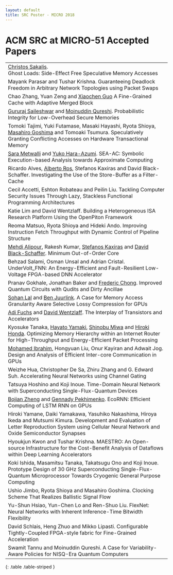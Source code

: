 ```yaml
---
layout: default
title: SRC Poster - MICRO 2018
---
```


# ACM SRC at MICRO-51 Accepted Papers

|                                                        |  
| ----------------------------------------------------- | 
| <a href="https://katalog.uu.se/profile/?id=N15-914">Christos Sakalis</a>.<br>Ghost Loads: Side-Effect Free Speculative Memory Accesses |
|Mayank Parasar and Tushar Krishna. Guaranteeing Deadlock Freedom in Arbitrary Network Topologies using Packet Swaps|
|Chao Zhang, Yuan Zeng and <a href="https://www.lehigh.edu/~xig515/Home.html">Xiaochen Guo</a> A Fine-Grained Cache with Adaptive Merged Block|
|<a href="https://sites.google.com/site/gururajshome/home">Gururaj Saileshwar</a> and <a href="http://moin.ece.gatech.edu/">Moinuddin Qureshi</a>. Probabilistic Integrity for Low-Overhead Secure Memories |
| Tomoki Tajimi, Yuki Futamase, Masaki Hayashi, Ryota Shioya, <a href="http://researchmap.jp/goshima/">Masahiro Goshima</a> and Tomoaki Tsumura. Speculatively Granting Conflicting Accesses on Hardware Transactional Memory |
|<a href="https://sara-ayman-metwalli.jimdosite.com/">Sara Metwalli</a> and <a href="https://sites.google.com/site/yukoharaazumi/home">Yuko Hara-Azumi</a>. SEA-AC: Symbolic Execution-based Analysis towards Approximate Computing |
| Ricardo Alves, <a href="http://ditec.um.es/~aros/">Alberto Ros</a>, Stefanos Kaxiras and David Black-Schaffer. Investigating the Use of the Store-Buffer as a Filter-Cache |
| Cecil Accetti, Eshton Robateau and Peilin Liu. Tackling Computer Security Issues Through Lazy, Stackless Functional Programming Architectures |
| Katie Lim and David Wentzlaff. Building a Heterogeneous ISA Research Platform Using the OpenPiton Framework |
| Reoma Matsuo, Ryota Shioya and Hideki Ando. Improving Instruction Fetch Throughput with Dynamic Control of Pipeline Structure |
| <a href="http://www.it.uu.se/katalog/mehal217">Mehdi Alipour</a>, Rakesh Kumar, <a href="http://www.it.uu.se/katalog/steka984">Stefanos Kaxiras</a> and <a href="http://www.it.uu.se/katalog/davbl791">David Black-Schaffer</a>. Minimum Out-of-Order Core |
| Behzad Salami, Osman Unsal and Adrian Cristal. UnderVolt_FNN: An Energy-Efficient and Fault-Resilient Low-Voltage FPGA-based DNN Accelerator |
|Pranav Gokhale, Jonathan Baker and <a href="http://people.cs.uchicago.edu/~ftchong/">Frederic Chong</a>. Improved Quantum Circuits with Qudits and Dirty Ancillae |
|<a href="http://www.aes.tu-berlin.de/menue/team/researchers/lal_sohan/">Sohan Lal</a> and <a href="https://www.aes.tu-berlin.de/menue/team/prof_dr_ben_juurlink/">Ben Juurlink</a>. A Case for Memory Access Granularity Aware Selective Lossy Compression for GPUs |
|<a href="http://www.princeton.edu/~adif/">Adi Fuchs</a> and <a href="http://www.princeton.edu/~wentzlaf/">David Wentzlaff</a>. The Interplay of Transistors and Accelerators |
| Kyosuke Tanaka, <a href="http://www.hpc.is.uec.ac.jp/yamaki_lab/">Hayato Yamaki</a>, <a href="http://www.hpc.is.uec.ac.jp/miwa_lab/">Shinobu Miwa</a> and <a href="http://www.hpc.is.uec.ac.jp/honda_lab/">Hiroki Honda</a>. Optimizing Memory Hierarchy within an Internet Router for High-Throughput and Energy-Efficient Packet Processing |
|<a href="http://massemibrahim.github.io/">Mohamed Ibrahim</a>, Hongyuan Liu, Onur Kayiran and Adwait Jog. Design and Analysis of Efficient Inter-core Communication in GPUs |
|Weizhe Hua, Christopher De Sa, Zhiru Zhang and G. Edward Suh. Accelerating Neural Networks using Channel Gating |
|Tatsuya Hoshino and Koji Inoue. Time-Domain Neural Network with Superconducting Single-Flux-Quantum Devices |
|<a href="http://www.cs.toronto.edu/~bojian/">Bojian Zheng</a> and <a href="http://www.cs.toronto.edu/~pekhimenko/">Gennady Pekhimenko</a>. EcoRNN: Efficient Computing of LSTM RNN on GPUs |
|Hiroki Yamane, Daiki Yamakawa, Yasuhiko Nakashima, Hiroya Ikeda and Mutsumi Kimura. Development and Evaluation of Letter Reproduction System using Cellular Neural Network and Oxide Semiconductor Synapses |
|Hyoukjun Kwon and Tushar Krishna. MAESTRO: An Open-source Infrastructure for the Cost-Benefit Analysis of Dataflows within Deep Learning Accelerators |
|Koki Ishida, Masamitsu Tanaka, Takatsugu Ono and Koji Inoue. Prototype Design of 30 GHz Superconducting Single-Flux-Quantum Microprocessor Towards Cryogenic General Purpose Computing |
|Ushio Jimbo, Ryota Shioya and Masahiro Goshima. Clocking Scheme That Realizes Ballistic Signal Flow |
|Yu-Shun Hsiao, Yun-Chen Lo and Ren-Shuo Liu. FlexNet: Neural Networks with Inherent Inference-Time Bitwidth Flexibility |
|David Schlais, Heng Zhuo and Mikko Lipasti. Configurable Tightly-Coupled FPGA-style fabric for Fine-Grained Acceleration |
|Swamit Tannu and Moinuddin Qureshi. A Case for Variability-Aware Policies for NISQ-Era Quantum Computers |	
{: .table .table-striped }

